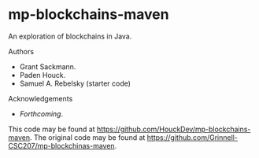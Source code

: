 # mp-blockchains-maven

An exploration of blockchains in Java.

Authors

* Grant Sackmann.
* Paden Houck.
* Samuel A. Rebelsky (starter code)

Acknowledgements

* _Forthcoming_.

This code may be found at <https://github.com/HouckDev/mp-blockchains-maven>. The original code may be found at <https://github.com/Grinnell-CSC207/mp-blockchinas-maven>.
